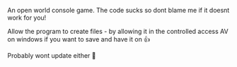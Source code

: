 An open world console game.
The code sucks so dont blame me if it doesnt work for you!

Allow the program to create files - by allowing it in the controlled access AV on windows if you want to save and have it on 👍

Probably wont update either 🫠
